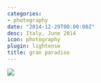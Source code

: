 ```yaml
---
categories:
- photography
date: "2014-12-29T00:00:00Z"
desc: Italy, June 2014
icon: photography
plugin: lightense
title: gran paradiso
---
```


<img src="/img/photography/gran-paradiso.jpg" data-action="zoom" />
